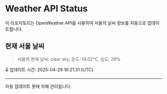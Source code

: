 
# Weather API Status

이 리포지토리는 OpenWeather API를 사용하여 서울의 날씨 정보를 자동으로 업데이트합니다.

## 현재 서울 날씨
> 서울의 현재 날씨: clear sky, 온도: 14.02°C, 습도: 29%

⏳ 업데이트 시간: 2025-04-29 16:21:31 (UTC)

---
자동 업데이트 봇에 의해 관리됩니다.
